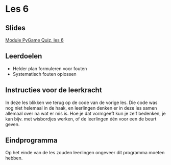 # Les 6

## Slides

[Module PyGame Quiz, les 6](https://slides.com/felienne/python-klas-2-module-1-les-6)

## Leerdoelen

* Helder plan formuleren voor fouten
* Systematisch fouten oplossen

## Instructies voor de leerkracht

In deze les blikken we terug op de code van de vorige les. Die code was nog niet helemaal in de haak, en leerlingen denken er in deze les samen allemaal over na wat er mis is. Hoe je dat vormgeeft kun je zelf bedenken, je kan bijv. met wisbordjes werken, of de leerlingen één voor een de beurt geven.

## Eindprogramma

Op het einde van de les zouden leerlingen ongeveer dit programma moeten hebben. 



